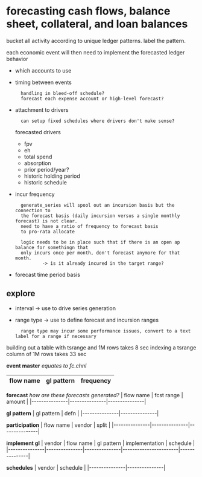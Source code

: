 forecasting cash flows, balance sheet, collateral, and loan balances
====================================================================

bucket all activity according to unique ledger patterns. label the pattern.

each economic event will then need to implement the forecasted ledger behavior
* which accounts to use

* timing between events 

        handling in bleed-off schedule?
        forecast each expense account or high-level forecast?

* attachment to drivers

        can setup fixed schedules where drivers don't make sense?

    forecasted drivers
    * fpv
    * eh
    * total spend
    * absorption
    * prior period/year?
    * historic holding period
    * historic schedule

* incur frequency

        generate_series will spool out an incursion basis but the connection to 
        the forecast basis (daily incursion versus a single monthly forecast) is not clear. 
        need to have a ratio of frequency to forecast basis 
        to pro-rata allocate

        logic needs to be in place such that if there is an open ap balance for somethingn that
        only incurs once per month, don't forecast anymore for that month.
                -> is it already incured in the target range?

* forecast time period basis

explore
---
* interval -> use to drive series generation
* range type -> use to define forecast and incursion ranges

        range type may incur some performance issues, convert to a text label for a range if necessary

building out a table with tsrange and 1M rows takes 8 sec
indexing a tsrange column of 1M rows takes 33 sec

**event master** _equates to fc.chnl_

| flow name     |  gl pattern   |  frequency    |
|---------------|---------------|---------------|

**forecast**            _how are these forecasts generated?_
| flow name     | fcst range    | amount        |
|---------------|---------------|---------------|

**gl pattern**
| gl pattern    |  defn         |
|---------------|---------------|

**participation**
| flow name     | vendor        | split         |
|---------------|---------------|---------------|

**implement gl**
| vendor        | flow name     | gl pattern    | implementation        | schedule      |
|---------------|---------------|---------------|-----------------------|---------------|

**schedules**
| vendor        | schedule      |
|---------------|---------------|